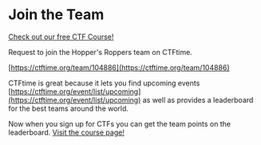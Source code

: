 # Join the Team

[Check out our free CTF Course!](https://academy.hoppersroppers.org/mod/page/view.php?id=553)

Request to join the Hopper's Roppers team on CTFtime.

[https://ctftime.org/team/104886](https://ctftime.org/team/104886)

CTFtime is great because it lets you find upcoming events [https://ctftime.org/event/list/upcoming](https://ctftime.org/event/list/upcoming) as well as provides a leaderboard for the best teams around the world.

Now when you sign up for CTFs you can get the team points on the leaderboard. [Visit the course page!](https://academy.hoppersroppers.org/mod/page/view.php?id=553)

